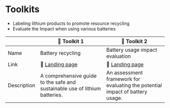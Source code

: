 # Toolkits
* Labeling lithium products to promote resource recycling
* Evaluate the Impact when using various batteries  

| | :hammer: Toolkit 1 | :hammer: Toolkit 2 |
| --- | --- | --- |
| Name | Battery recycling | Battery usage impact evaluation |
| Link | :link: [Landing page](https://storymaps.arcgis.com/stories/2006a91575e24392820666473f43ac2a) | :link: [Landing page](https://google.com)   |
| Description | A comprehensive guide to the safe and sustainable use of lithium batteries.  | An assessment framework for evaluating the potential impact of battery usage. |
